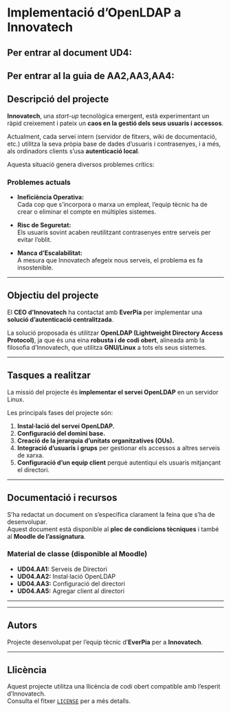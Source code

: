 # Implementació d’OpenLDAP a Innovatech

## Per entrar al document UD4:
## Per entrar al la guia de AA2,AA3,AA4:

## Descripció del projecte

**Innovatech**, una *start-up* tecnològica emergent, està experimentant un ràpid creixement i pateix un **caos en la gestió dels seus usuaris i accessos**.

Actualment, cada servei intern (servidor de fitxers, wiki de documentació, etc.) utilitza la seva pròpia base de dades d’usuaris i contrasenyes, i a més, als ordinadors clients s’usa **autenticació local**.  

Aquesta situació genera diversos problemes crítics:

###  Problemes actuals

- **Ineficiència Operativa:**  
  Cada cop que s’incorpora o marxa un empleat, l’equip tècnic ha de crear o eliminar el compte en múltiples sistemes.

- **Risc de Seguretat:**  
  Els usuaris sovint acaben reutilitzant contrasenyes entre serveis per evitar l’oblit.

- **Manca d’Escalabilitat:**  
  A mesura que Innovatech afegeix nous serveis, el problema es fa insostenible.

---

##  Objectiu del projecte

El **CEO d’Innovatech** ha contactat amb **EverPia** per implementar una **solució d’autenticació centralitzada**.

La solució proposada és utilitzar **OpenLDAP (Lightweight Directory Access Protocol)**, ja que és una eina **robusta i de codi obert**, alineada amb la filosofia d’Innovatech, que utilitza **GNU/Linux** a tots els seus sistemes.

---

##  Tasques a realitzar

La missió del projecte és **implementar el servei OpenLDAP** en un servidor Linux.

Les principals fases del projecte són:

1.  **Instal·lació del servei OpenLDAP.**  
2.  **Configuració del domini base.**  
3.  **Creació de la jerarquia d’unitats organitzatives (OUs).**  
4.  **Integració d’usuaris i grups** per gestionar els accessos a altres serveis de xarxa.  
5.  **Configuració d’un equip client** perquè autentiqui els usuaris mitjançant el directori.

---

##  Documentació i recursos

S’ha redactat un document on s’especifica clarament la feina que s’ha de desenvolupar.  
Aquest document està disponible al **plec de condicions tècniques** i també al **Moodle de l’assignatura**.

###  Material de classe (disponible al Moodle)

- **UD04.AA1:** Serveis de Directori  
- **UD04.AA2:** Instal·lació OpenLDAP  
- **UD04.AA3:** Configuració del directori  
- **UD04.AA5:** Agregar client al directori  

---


---

##  Autors

Projecte desenvolupat per l’equip tècnic d’**EverPia** per a **Innovatech**.

---

##  Llicència

Aquest projecte utilitza una llicència de codi obert compatible amb l’esperit d’Innovatech.  
Consulta el fitxer [`LICENSE`](./LICENSE) per a més detalls.

